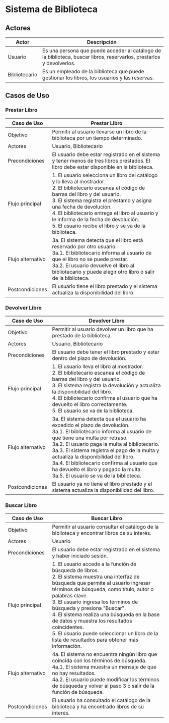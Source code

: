 # Sistema de Biblioteca

## Actores

| Actor | Descripción |
| --- | --- |
| Usuario | Es una persona que puede acceder al catálogo de la biblioteca, buscar libros, reservarlos, prestarlos y devolverlos. |
| Bibliotecario | Es un empleado de la biblioteca que puede gestionar los libros, los usuarios y las reservas. |

## Casos de Uso

### Prestar Libro

| Caso de Uso | Prestar Libro |
| --- | --- |
| Objetivo | Permitir al usuario llevarse un libro de la biblioteca por un tiempo determinado. |
| Actores | Usuario, Bibliotecario |
| Precondiciones | El usuario debe estar registrado en el sistema y tener menos de tres libros prestados. El libro debe estar disponible en la biblioteca. |
| Flujo principal | 1. El usuario selecciona un libro del catálogo y lo lleva al mostrador. <br> 2. El bibliotecario escanea el código de barras del libro y del usuario. <br> 3. El sistema registra el préstamo y asigna una fecha de devolución. <br> 4. El bibliotecario entrega el libro al usuario y le informa de la fecha de devolución. <br> 5. El usuario recibe el libro y se va de la biblioteca. |
| Flujo alternativo | 3a. El sistema detecta que el libro está reservado por otro usuario. <br> 3a.1. El bibliotecario informa al usuario de que el libro no se puede prestar. <br> 3a.2. El usuario devuelve el libro al bibliotecario y puede elegir otro libro o salir de la biblioteca. |
| Postcondiciones | El usuario tiene el libro prestado y el sistema actualiza la disponibilidad del libro. |

### Devolver Libro

| Caso de Uso | Devolver Libro |
| --- | --- |
| Objetivo | Permitir al usuario devolver un libro que ha prestado de la biblioteca. |
| Actores | Usuario, Bibliotecario |
| Precondiciones | El usuario debe tener el libro prestado y estar dentro del plazo de devolución. |
| Flujo principal | 1. El usuario lleva el libro al mostrador. <br> 2. El bibliotecario escanea el código de barras del libro y del usuario. <br> 3. El sistema registra la devolución y actualiza la disponibilidad del libro. <br> 4. El bibliotecario confirma al usuario que ha devuelto el libro correctamente. <br> 5. El usuario se va de la biblioteca. |
| Flujo alternativo | 3a. El sistema detecta que el usuario ha excedido el plazo de devolución. <br> 3a.1. El bibliotecario informa al usuario de que tiene una multa por retraso. <br> 3a.2. El usuario paga la multa al bibliotecario. <br> 3a.3. El sistema registra el pago de la multa y actualiza la disponibilidad del libro. <br> 3a.4. El bibliotecario confirma al usuario que ha devuelto el libro y pagado la multa. <br> 3a.5. El usuario se va de la biblioteca. |
| Postcondiciones | El usuario ya no tiene el libro prestado y el sistema actualiza la disponibilidad del libro. |

### Buscar Libro

| Caso de Uso | Buscar Libro |
| --- | --- |
| Objetivo | Permitir al usuario consultar el catálogo de la biblioteca y encontrar libros de su interés. |
| Actores | Usuario |
| Precondiciones | El usuario debe estar registrado en el sistema y haber iniciado sesión. |
| Flujo principal | 1. El usuario accede a la función de búsqueda de libros. <br> 2. El sistema muestra una interfaz de búsqueda que permite al usuario ingresar términos de búsqueda, como título, autor o palabras clave. <br> 3. El usuario ingresa los términos de búsqueda y presiona "Buscar". <br> 4. El sistema realiza una búsqueda en la base de datos y muestra los resultados coincidentes. <br> 5. El usuario puede seleccionar un libro de la lista de resultados para obtener más información. |
| Flujo alternativo | 4a. El sistema no encuentra ningún libro que coincida con los términos de búsqueda. <br> 4a.1. El sistema muestra un mensaje de que no hay resultados. <br> 4a.2. El usuario puede modificar los términos de búsqueda y volver al paso 3 o salir de la función de búsqueda. |
| Postcondiciones | El usuario ha consultado el catálogo de la biblioteca y ha encontrado libros de su interés. |
